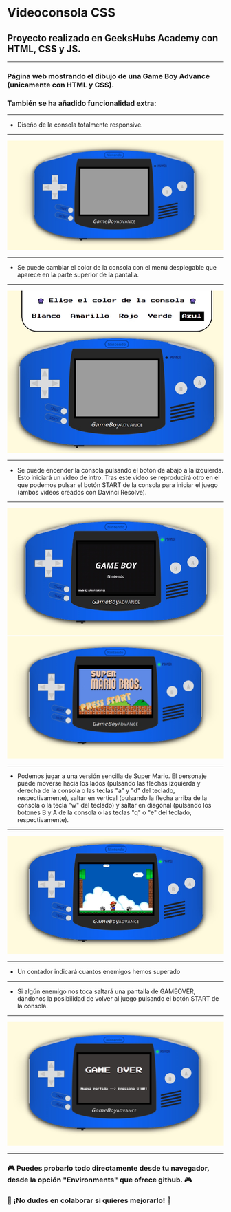 # Videoconsola CSS

## Proyecto realizado en GeeksHubs Academy con HTML, CSS y JS.
***
### Página web mostrando el dibujo de una Game Boy Advance (unicamente con HTML y CSS).

### También se ha añadido funcionalidad extra:

***
* Diseño de la consola totalmente responsive.
***
![Diseño de la consola](screenshots/1.jpg)

***
* Se puede cambiar el color de la consola con el menú desplegable que aparece en la parte superior de la pantalla.
***
![Selección de color](screenshots/2.jpg)

***
* Se puede encender la consola pulsando el botón de abajo a la izquierda. Esto iniciará un vídeo de intro. Tras este vídeo se reproducirá otro en el que podemos pulsar el botón START de la consola para iniciar el juego (ambos vídeos creados con Davinci Resolve).
***
![Pantalla de inicio de la consola](screenshots/3.jpg)
![Pantalla de inicio del juego](screenshots/4.jpg)

***
* Podemos jugar a una versión sencilla de Super Mario. El personaje puede moverse hacia los lados (pulsando las flechas izquierda y derecha de la consola o las teclas "a" y "d" del teclado, respectivamente), saltar en vertical (pulsando la flecha arriba de la consola o la tecla "w" del teclado) y saltar en diagonal (pulsando los botones B y A de la consola o las teclas "q" o "e" del teclado, respectivamente).

***
![Demo del juego](screenshots/5.jpg)
***
* Un contador indicará cuantos enemigos hemos superado
***
* Si algún enemigo nos toca saltará una pantalla de GAMEOVER, dándonos la posibilidad de volver al juego pulsando el botón START de la consola.
***
![Pantalla de GAMEOVER](screenshots/6.jpg)
***
### 🎮 Puedes probarlo todo directamente desde tu navegador, desde la opción "Environments" que ofrece github. 🎮

### 🚀 ¡No dudes en colaborar si quieres mejorarlo! 🚀
